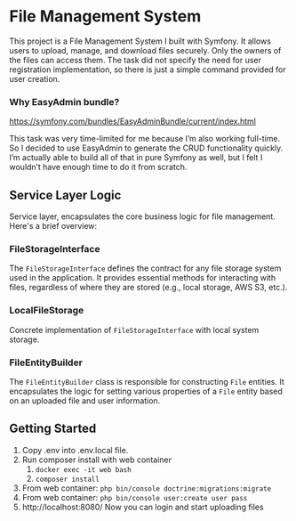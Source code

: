 # File Management System

This project is a File Management System I built with Symfony. It allows users to upload, manage, and download files securely. Only the owners of the files can access them. The task did not specify the need for user registration implementation, so there is just a simple command provided for user creation.

### Why EasyAdmin bundle?
https://symfony.com/bundles/EasyAdminBundle/current/index.html

This task was very time-limited for me because I’m also working full-time. So I decided to use EasyAdmin to generate the CRUD functionality quickly. I’m actually able to build all of that in pure Symfony as well, but I felt I wouldn’t have enough time to do it from scratch. 

## Service Layer Logic

Service layer, encapsulates the core business logic for file management. Here's a brief overview:

### FileStorageInterface

The `FileStorageInterface` defines the contract for any file storage system used in the application. It provides essential methods for interacting with files, regardless of where they are stored (e.g., local storage, AWS S3, etc.). 

### LocalFileStorage
Concrete implementation of `FileStorageInterface` with local system storage. 

### FileEntityBuilder

The `FileEntityBuilder` class is responsible for constructing `File` entities. It encapsulates the logic for setting various properties of a `File` entity based on an uploaded file and user information.


## Getting Started
1. Copy .env into .env.local file.
2. Run composer install with web container
   1. `docker exec -it web bash`
   2. `composer install`
3. From web container: `php bin/console doctrine:migrations:migrate`
4. From web container: `php bin/console user:create user pass`
5. http://localhost:8080/ Now you can login and start uploading files
